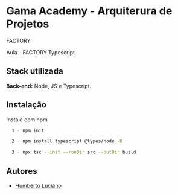 
# Gama Academy - Arquiterura de Projetos 

FACTORY

Aula - FACTORY Typescript


## Stack utilizada


**Back-end:** Node, JS e Typescript.


## Instalação

Instale com npm

```bash
  1 - npm init

  2 - npm install typescript @types/node -D

  3 - npx tsc --init --rooDir src --outDir build
```
    
## Autores

- [Humberto Luciano](https://www.github.com/humberto08)

